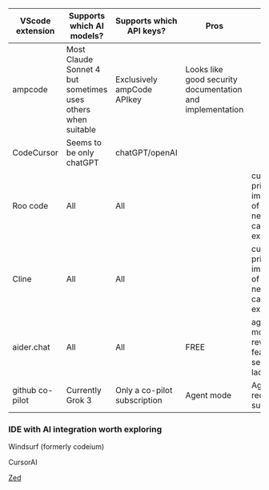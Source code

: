 | VScode extension | Supports which AI models? | Supports which API keys? | Pros | Cons
|----------|----------|----------|----------|----------|
| ampcode    | Most Claude Sonnet 4 but sometimes uses others when suitable | Exclusively ampCode APIkey |Looks like good security documentation and implementation||
| CodeCursor    | Seems to be only chatGPT | chatGPT/openAI |||
| Roo code    | All | All ||curity privacy implications of extension need more careful examining|
| Cline    | All | All ||curity privacy implications of extension need more careful examining|
| aider.chat    | All | All |FREE|agent mode/code review feature seems lacking|
| github co-pilot  | Currently Grok 3 | Only a co-pilot subscription |Agent mode|Agent mode requires a subscription|

### IDE with AI integration worth exploring

Windsurf (formerly codeium)

CursorAI

[Zed](zed.dev)